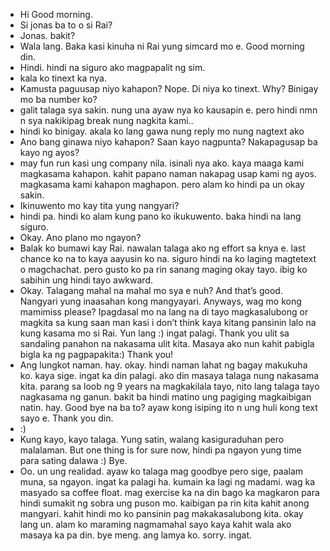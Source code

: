- Hi Good morning.
- Si jonas ba to o si Rai?
- Jonas. bakit?
- Wala lang. Baka kasi kinuha ni Rai yung simcard mo e. Good morning din. 
- Hindi. hindi na siguro ako magpapalit ng sim. 
- kala ko tinext ka nya.
- Kamusta paguusap niyo kahapon? Nope. Di niya ko tinext. Why? Binigay mo ba number ko?
- galit talaga sya sakin. nung una ayaw nya ko kausapin e. pero hindi nmn n sya nakikipag break nung nagkita kami..
- hindi ko binigay. akala ko lang gawa nung reply mo nung nagtext ako
- Ano bang ginawa niyo kahapon? Saan kayo nagpunta? Nakapagusap ba kayo ng ayos?
- may fun run kasi ung company nila. isinali nya ako. kaya maaga kami magkasama kahapon. kahit papano naman nakapag usap kami ng ayos. magkasama kami kahapon maghapon. pero alam ko hindi pa un okay sakin.
- Ikinuwento mo kay tita yung nangyari?
- hindi pa. hindi ko alam kung pano ko ikukuwento. baka hindi na lang siguro. 
- Okay. Ano plano mo ngayon?
- Balak ko bumawi kay Rai. nawalan talaga ako ng effort sa knya e. last chance ko na to kaya aayusin ko na. siguro hindi na ko laging magtetext o magchachat. pero gusto ko pa rin sanang maging okay tayo. ibig ko sabihin ung hindi tayo awkward.
- Okay. Talagang mahal na mahal mo sya e nuh? And that’s good. Nangyari yung inaasahan kong mangyayari. Anyways, wag mo kong mamimiss please? Ipagdasal mo na lang na di tayo magkasalubong or magkita sa kung saan man kasi i don’t think kaya kitang pansinin lalo na kung kasama mo si Rai. Yun lang :) ingat palagi. Thank you ulit sa sandaling panahon na nakasama ulit kita. Masaya ako nun kahit pabigla bigla ka ng pagpapakita:) Thank you!
- Ang lungkot naman. hay. okay. hindi naman lahat ng bagay makukuha ko. kaya sige. ingat ka din palagi. ako din masaya talaga nung nakasama kita. parang sa loob ng 9 years na magkakilala tayo, nito lang talaga tayo nagkasama ng ganun. bakit ba hindi matino ung pagiging magkaibigan natin. hay. Good bye na ba to? ayaw kong isiping ito n ung huli kong text sayo e.  Thank you din.
- :)
- Kung kayo, kayo talaga. Yung satin, walang kasiguraduhan pero malalaman. But one thing is for sure now, hindi pa ngayon yung time para sating dalawa :) Bye. 
- Oo. un ung realidad. ayaw ko talaga mag goodbye pero sige, paalam muna, sa ngayon. ingat ka palagi ha. kumain ka lagi ng madami. wag ka masyado sa coffee float. mag exercise ka na din bago ka magkaron para hindi sumakit ng sobra ung puson mo. kaibigan pa rin kita kahit anong mangyari. kahit hindi mo ko pansinin pag makakasalubong kita. okay lang un. alam ko maraming nagmamahal sayo kaya kahit wala ako masaya ka pa din. bye meng. ang lamya ko. sorry. ingat. 
